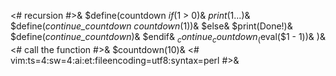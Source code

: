 <# recursion #>&
$define(countdown
$if($1 > 0)&
$print($1...)&
$define(_continue_countdown_ $countdown($1))&
$else&
$print(Done!)&
$define(_continue_countdown_)&
$endif&
$_continue_countdown_($eval($1 - 1))&
)&
<# call the function #>&
$countdown(10)&
<#
vim:ts=4:sw=4:ai:et:fileencoding=utf8:syntax=perl
#>&
